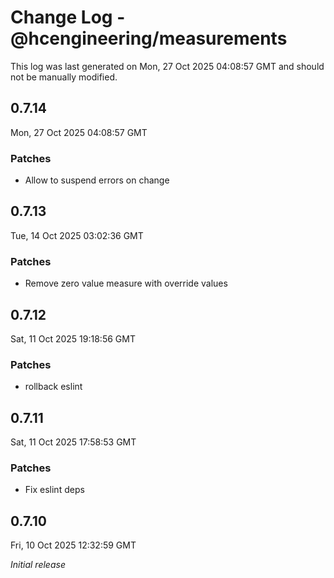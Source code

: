 # Change Log - @hcengineering/measurements

This log was last generated on Mon, 27 Oct 2025 04:08:57 GMT and should not be manually modified.

## 0.7.14
Mon, 27 Oct 2025 04:08:57 GMT

### Patches

- Allow to suspend errors on change

## 0.7.13
Tue, 14 Oct 2025 03:02:36 GMT

### Patches

- Remove zero value measure with override values

## 0.7.12
Sat, 11 Oct 2025 19:18:56 GMT

### Patches

- rollback eslint

## 0.7.11
Sat, 11 Oct 2025 17:58:53 GMT

### Patches

- Fix eslint deps

## 0.7.10
Fri, 10 Oct 2025 12:32:59 GMT

_Initial release_

